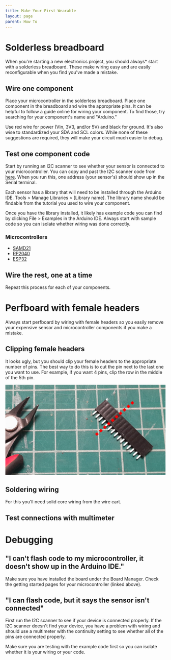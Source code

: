 ```yaml
---
title: Make Your First Wearable
layout: page
parent: How To
---
```


# Solderless breadboard
When you're starting a new electronics project, you should always* start with a solderless breadboard. These make wiring easy and are easily reconfigurable when you find you've made a mistake.

## Wire one component
Place your microcontroller in the solderless breadboard. Place one component in the breadboard and wire the appropriate pins. It can be helpful to follow a guide online for wiring your component. To find those, try searching for your component's name and "Arduino."

Use red wire for power (Vin, 3V3, and/or 5V) and black for ground. It's also wise to standardized your SDA and SCL colors. While none of these suggestions are required, they will make your circuit much easier to debug.

## Test one component code
Start by running an I2C scanner to see whether your sensor is connected to your microcontroller. You can copy and past the I2C scanner code from [here](https://playground.arduino.cc/Main/I2cScanner/). When you run this, one address (your sensor's) should show up in the Serial terminal.

Each sensor has a library that will need to be installed through the Arduino IDE. Tools > Manage Libraries > [Library name]. The library name should be findable from the tutorial you used to wire your component.

Once you have the library installed, it likely has example code you can find by clicking File > Examples in the Arduino IDE. Always start with sample code so you can isolate whether wiring was done correctly.

### Microcontrollers
- [SAMD21](https://learn.adafruit.com/adafruit-qt-py)
- [RP2040](https://learn.adafruit.com/adafruit-qt-py-2040)
- [ESP32](https://learn.adafruit.com/adafruit-qt-py-esp32-s3)

## Wire the rest, one at a time
Repeat this process for each of your components.

# Perfboard with female headers
Always start perfboard by wiring with female headers so you easily remove your expensive sensor and microcontroller components if you make a mistake.

## Clipping female headers
It looks ugly, but you should clip your female headers to the appropriate number of pins. The best way to do this is to cut the pin next to the last one you want to use. For example, if you want 4 pins, clip the row in the middle of the 5th pin.

![Image of clipping female headers](/assets/how_to/wearable/clip_fem.svg)

## Soldering wiring
For this you'll need solid core wiring from the wire cart.


## Test connections with multimeter


# Debugging
## "I can't flash code to my microcontroller, it doesn't show up in the Arduino IDE."
Make sure you have installed the board under the Board Manager. Check the getting started pages for your microcontroller (linked above).

## "I can flash code, but it says the sensor isn't connected"
First run the I2C scanner to see if your device is connected properly. If the I2C scanner doesn't find your device, you have a problem with wiring and should use a multimeter with the continuity setting to see whether all of the pins are connected properly.

Make sure you are testing with the example code first so you can isolate whether it is your wiring or your code.
